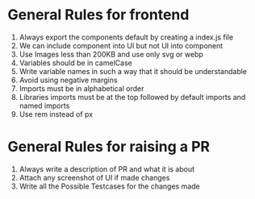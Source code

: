 # General Rules for frontend
1) Always export the components default by creating a index.js file 
2) We can include component into UI but not UI into component
3) Use Images less than 200KB and use only svg or webp
4) Variables should be in camelCase
5) Write variable names in such a way that it should be understandable
6) Avoid using negative margins
7) Imports must be in alphabetical order
10) Libraries imports must be at the top followed by default imports and named imports
11) Use rem instead of px  

# General Rules for raising a PR
1) Always write a description of PR and what it is about
2) Attach any screenshot of UI if made changes
3) Write all the Possible Testcases for the changes made